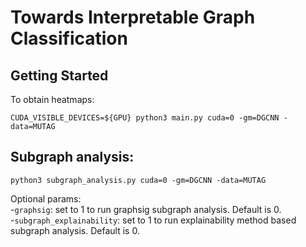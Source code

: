# Towards Interpretable Graph Classification
## Getting Started
To obtain heatmaps:
```
CUDA_VISIBLE_DEVICES=${GPU} python3 main.py cuda=0 -gm=DGCNN -data=MUTAG
```

## Subgraph analysis:
```
python3 subgraph_analysis.py cuda=0 -gm=DGCNN -data=MUTAG
```
Optional params:  
-`graphsig`: set to 1 to run graphsig subgraph analysis. Default is 0.  
-`subgraph_explainability`: set to 1 to run explainability method based subgraph analysis. Default is 0.
